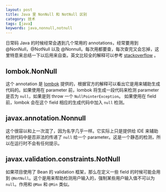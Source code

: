```yaml
---
layout: post
title: Java 里 NonNull 和 NotNull 区别
category: 技术
tags: [java]
keywords: java,nonnull,notnull
---
```


日常码 Java 的时候经常会遇到几个常用的 annotations，经常要用到 @NonNull，@NotNull 以及 @Nonnull。每次用都要查，每次查完又会忘掉，这里特意来总结一下以后用来自查。英文比较全的解释可以参考 [stackoverflow](https://stackoverflow.com/questions/4963300/which-notnull-java-annotation-should-i-use) 。

## lombok.NonNull

这个 annotation 是 [lombok](https://projectlombok.org/features/NonNull) 提供的，根据官方的解释可以看出它是用来辅助生成代码的。如果使用在 parameter 前，lombok 将生成一段代码来检测 parameter 是否为 `null`，如果是则 throw 一个 `NullPointerException`。 如果使用在 field 前，lombok 会在这个 field 相应的生成代码中加入 `null` 检测。

## javax.annotation.Nonnull

这个很容以和上一次混了，因为名字几乎一样。它实际上只是提供给 IDE 来辅助检测代码中是否非法的传递了 `null` 给一个 parameter。这是一个静态的检测，所以在运行时不会有任何提示。

## javax.validation.constraints.NotNull

如果项目使用了 Bean 的 validation 框架，那么在定义一些 field 的时候可能会用到 `@NotNull`。这个是用来帮助检测用户输入的，强制某些用户输入值不可以为 `null`。作用和 `@Max` 和 `@Min` 类似。
